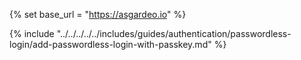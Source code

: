 {% set base_url = "https://asgardeo.io" %}

{% include "../../../../../includes/guides/authentication/passwordless-login/add-passwordless-login-with-passkey.md" %}